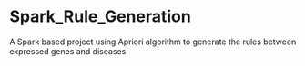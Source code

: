 # Spark_Rule_Generation
A Spark based project using Apriori algorithm to generate the rules between expressed genes and diseases
